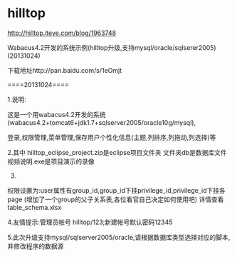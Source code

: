 hilltop
=======
http://hilltop.iteye.com/blog/1963748

Wabacus4.2开发的系统示例(hilltop升级,支持mysql/oracle/sqlserer2005)(20131024)

下载地址http://pan.baidu.com/s/1eOmjt 


====20131024==== 

1.说明: 

这是一个用wabacus4.2开发的系统(wabacus4.2+tomcat6+jdk1.7+sqlserver2005/oracle10g/mysql), 

登录,权限管理,菜单管理,保存用户个性化信息(主题,列排序,列拖动,列选择)等 

2.其中 
hilltop_eclipse_project.zip是eclipse项目文件夹 
文件夹db是数据库文件 
视频说明.exe是项目演示的录像 

3.
权限设置为:user属性有group_id,group_id下挂privilege_id,privilege_id下挂各page 
(增加了一个group的父子关系表,各位看官自己决定如何使用吧) 
详情查看table_schema.xlsx 

4.友情提示:管理员帐号 hilltop/123;新建帐号默认密码12345 

5.此次升级支持mysql/sqlserver2005/oracle,请根据数据库类型选择对应的脚本,并修改程序的数据源 
